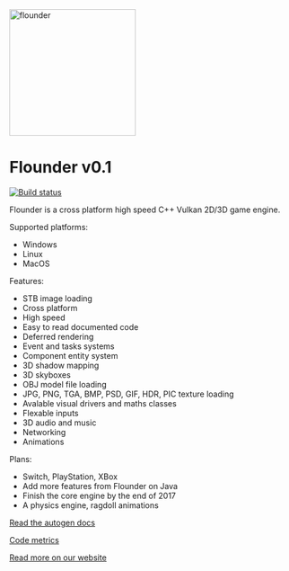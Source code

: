 <img src="https://github.com/Equilibrium-Games/Flounder/blob/master/logo.jpg" alt="flounder" width=225>

# Flounder v0.1
[![Build status](https://ci.appveyor.com/api/projects/status/4uhakf6tt78wov7o?svg=true)](https://ci.appveyor.com/project/Mattparks/flounder)

Flounder is a cross platform high speed C++ Vulkan 2D/3D game engine.

Supported platforms:
 * Windows
 * Linux
 * MacOS

Features:
 * STB image loading
 * Cross platform
 * High speed
 * Easy to read documented code
 * Deferred rendering
 * Event and tasks systems
 * Component entity system
 * 3D shadow mapping
 * 3D skyboxes
 * OBJ model file loading
 * JPG, PNG, TGA, BMP, PSD, GIF, HDR, PIC texture loading
 * Avalable visual drivers and maths classes
 * Flexable inputs
 * 3D audio and music
 * Networking
 * Animations
 
Plans:
 * Switch, PlayStation, XBox
 * Add more features from Flounder on Java
 * Finish the core engine by the end of 2017
 * A physics engine, ragdoll animations

[Read the autogen docs](https://equilibrium-games.github.io/Flounder/html/namespaceflounder.html)

[Code metrics](https://equilibrium-games.github.io/Flounder/loc/LocMetrics.html)

[Read more on our website](https://equilibrium.games)